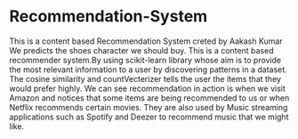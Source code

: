 # Recommendation-System
This is a content based Recommendation System creted by Aakash Kumar
We predicts the shoes character we should buy. This is a content based recommender system.By using scikit-learn library whose aim is to provide the most relevant information to a user by discovering patterns in a dataset. The cosine similarity and countVecterizer tells the user the items that they would prefer highly. We can see recommendation in action is when we visit Amazon and notices that some items are being recommended to us or when Netflix recommends certain movies. They are also used by Music streaming applications such as Spotify and Deezer to recommend music that we might like.
